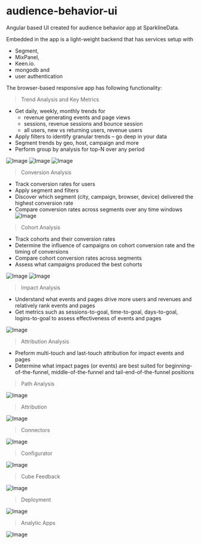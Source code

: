 # audience-behavior-ui
Angular based UI created for audience behavior app at SparklineData.  

Embedded in the app is a light-weight backend that has services setup with 
- Segment, 
- MixPanel, 
- Keen.io. 
- mongodb and 
- user authentication

The browser-based responsive app has following functionality:

> Trend Analysis and Key Metrics

- Get daily, weekly, monthly trends for
	- revenue generating events and page views
	- sessions, revenue sessions and bounce session
	- all users, new vs returning users, revenue users
- Apply filters to identify granular trends – go deep in your data
- Segment trends by geo, host, campaign and more
- Perform group by analysis for top-N over any period

![Image](img/SparklineApp-UserTrends.png?raw=true)
![Image](img/SparklineApp-SessionTrends.png?raw=true)
![Image](img/SparklineApp-TrendAnalysis.png?raw=true)

> Conversion Analysis

- Track conversion rates for users
- Apply segment and filters
- Discover which segment (city, campaign, browser, device) delivered the highest conversion rate
- Compare conversion rates across segments over any time windows
![Image](img/SparklineApp-FunnelAnalysis.png?raw=true)
> Cohort Analysis

- Track cohorts and their conversion rates
- Determine the influence of campaigns on cohort conversion rate and the timing of conversions
- Compare cohort conversion rates across segments
- Assess what campaigns produced the best cohorts

![Image](img/SparklineApp-CohortAnalysis.png?raw=true)
![Image](img/SparklineApp-CohortAnalysisII.png?raw=true)

> Impact Analysis

- Understand what events and pages drive more users and revenues and relatively rank events and pages
- Get metrics such as sessions-to-goal, time-to-goal, days-to-goal, logins-to-goal to assess effectiveness of events and pages

![Image](img/SparklineApp-ImpactAnalysis.png?raw=true)

> Attribution Analysis

- Preform multi-touch and last-touch attribution for impact events and pages
- Determine what impact pages (or events) are best suited for beginning-of-the-funnel, middle-of-the-funnel and tail-end-of-the-funnel positions

> Path Analysis

![Image](img/SparklineApp-PathAnalysis.png?raw=true)

> Attribution

![Image](img/SparklineApp-Attribution.png?raw=true)

> Connectors

![Image](img/SparklineApp-Connectors.png?raw=true)

> Configurator

![Image](img/SparklineApp-Configurator.png?raw=true)

> Cube Feedback

![Image](img/SparklineApp-CubeModel.png?raw=true)

> Deployment

![Image](img/SparklineApp-Deploy.png?raw=true)

> Analytic Apps

![Image](img/SparklineApp-DataProducts.png?raw=true)

